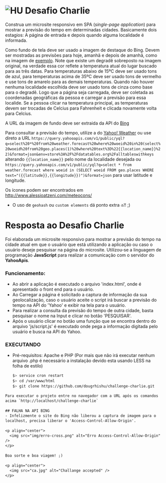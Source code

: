 # <img src="https://avatars1.githubusercontent.com/u/7063040?v=4&s=200.jpg" alt="HU" width="24" /> Desafio Charlie

Construa um microsite responsivo em SPA (_single-page application_) para mostrar a previsão do tempo em determinadas cidades. Basicamente dois estagios: A página de entrada e depois quando alguma localidade é informada.

Como fundo de tela deve ser usado a imagem de destaque do Bing. Devem ser mostradas as previsões para hoje, amanhã e depois de amanhã, como na imagem de [exemplo](./exemplo.jpg). Note que existe um degradê sobreposto na imagem original, na verdade essa cor reflete a temperatura atual do lugar buscado para as três datas. Para temperaturas abaixo de 15ºC deve ser usado tons de azul, para temperaturas acima de 35ºC deve ser usado tons de vermelho e use tons de amarelo para as demais temperaturas. Quando não houver nenhuma localidade escolhida deve ser usado tons de cinza como base para o degradê. Logo que a página seja carregada, deve ser coletada as coordenadas geográficas da pessoa e carregar a previsão para essa localide. Se a pessoa clicar na temperatura principal, as temperaturas devem ser trocadas de Celcius para Fahrenheit e clicada novamente volta para Celcius.

A URL da imagem de fundo deve ser extraida da API do [Bing](https://www.bing.com/HPImageArchive.aspx?format=js&idx=0&n=1&mkt=pt-BR)

Para consultar a previsão do tempo, utilize a do [Yahoo! Weather](https://developer.yahoo.com/weather/) ou use direto a URL `https://query.yahooapis.com/v1/public/yql?q=select%20*%20from%20weather.forecast%20where%20woeid%20in%20(select%20woeid%20from%20geo.places(1)%20where%20text%3D%22{{location_name}}%22)&format=json&env=store%3A%2F%2Fdatatables.org%2Falltableswithkeys` alterando `{{location_name}}` pelo nome da localidade desejada ou `https://query.yahooapis.com/v1/public/yql?q=select * from weather.forecast where woeid in (SELECT woeid FROM geo.places WHERE text="({{latitude}},{{longitude}})")&format=json` para usar latitude e longitude.

Os ícones podem ser encontrados em http://www.alessioatzeni.com/meteocons/


* O uso de `geohash` ou `custom elements` dá ponto extra 🔝‼️ ;)

# Resposta ao Desafio Charlie
Foi elaborada um microsite responsivo para mostrar a previsão do tempo na cidade atual em que o usuário que está utilizando a aplicação ou caso o usuário deseje pesquisar na página do microsite. Utilizou-se a linguagem de programação **JavaScript**  para realizar a comunicação com o servidor do **YahooApis**.

### Funcionamento:
- Ao abrir a aplicação é executado o arquivo 'index.html', onde é apresentado o front end para o usuário.
- Ao Carregar a página é solicitado a captura de informação da sua geolocalização, caso o usuário aceite o script irá buscar a previsão do tempo na API do 'Yahoo' e exibir na tela para o usuário.
- Para realizar a consulta da previsão do tempo de outra cidade, basta pesquisar o nome na Input e clicar no botão 'PESQUISAR'.
- Após o usuário clicar no botão uma função que se encontra dentro do arquivo 'js/script.js' é executado onde pega a informação digitada pelo usuário e busca na API do Yahoo.

### EXECUTANDO
- Pré-requisitos: Apache e PHP (Por mais que não irá executar nenhum arquivo .php é necessário a instalação devido esta usando LESS na folha de estilo)

  ```bash
  $> service cron restart
  $> cd /var/www/html
  $> git clone https://github.com/dougrhishu/challenge-charlie.git
```
Para executar o projeto entre no navegador com a URL após os comandos acima `http://localhost/challenge-charlie`

## FALHA NA API BING
- Infelizmente o site do Bing não liberou a captura de imagem para o localhost, precisa liberar o 'Access-Control-Allow-Origin'.

<p align="center">
  <img src="img/erro-cross.png" alt="Erro Access-Control-Allow-Origin" />
</p>

Boa sorte e boa viagem! ;)

<p align="center">
  <img src="ca.jpg" alt="Challange accepted" />
</p>
